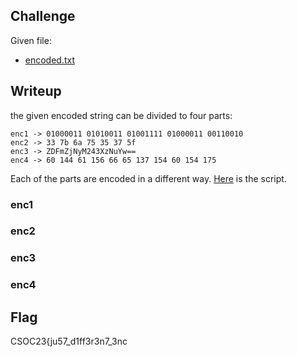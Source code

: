 ## Challenge
Given file:
- [encoded.txt](encoded.txt)

## Writeup
the given encoded string can be divided to four parts:
```
enc1 -> 01000011 01010011 01001111 01000011 00110010
enc2 -> 33 7b 6a 75 35 37 5f
enc3 -> ZDFmZjNyM243XzNuYw==
enc4 -> 60 144 61 156 66 65 137 154 60 154 175
```

Each of the parts are encoded in a different way.
[Here](script.py) is the script.

### enc1

### enc2

### enc3

### enc4


## Flag
CSOC23{ju57_d1ff3r3n7_3nc
